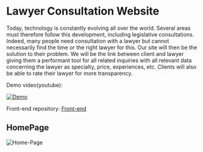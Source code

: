 # Lawyer Consultation Website
Today, technology is constantly evolving all over the world. Several areas must therefore follow this development, including legislative consultations. Indeed, many people need consultation with a lawyer but cannot necessarily find the time or the right lawyer for this. Our site will then be the solution to their problem. We will be the link between client and lawyer giving them a performant tool for all related inquiries with all relevant data concerning the lawyer as specialty, price, experiences, etc. Clients will also be able to rate their lawyer for more transparency.

Demo video(youtube):

[![Demo](https://img.youtube.com/vi/JJrVyw_WwYM/0.jpg)](https://www.youtube.com/watch?v=JJrVyw_WwYM)

Front-end repository:
[Front-end](https://github.com/slimskhab/lawyers-consultation-website)

## HomePage
![Home-Page](https://i.ibb.co/JnnzXnR/localhost-3000-signup-2.png)
